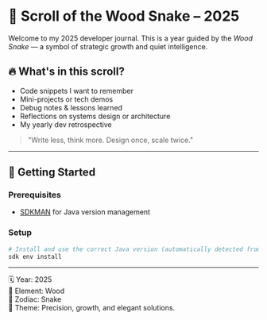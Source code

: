 # 🐍 Scroll of the Wood Snake – 2025

Welcome to my 2025 developer journal. This is a year guided by the *Wood Snake* — a symbol of strategic growth and quiet intelligence.

## 🔥 What's in this scroll?
- Code snippets I want to remember
- Mini-projects or tech demos
- Debug notes & lessons learned
- Reflections on systems design or architecture
- My yearly dev retrospective

> "Write less, think more. Design once, scale twice."

---

## 🚀 Getting Started

### Prerequisites
- [SDKMAN](https://sdkman.io/) for Java version management

### Setup
```bash
# Install and use the correct Java version (automatically detected from .sdkmanrc)
sdk env install
```

---

🗓️ Year: 2025  
🌳 Element: Wood  
🐍 Zodiac: Snake  
🧭 Theme: Precision, growth, and elegant solutions.